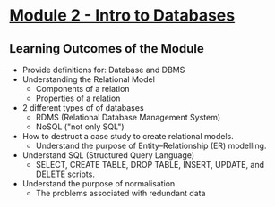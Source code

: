 # [Module 2 - Intro to Databases](https://app.sigmaschool.co/posts/csdp-backend-development-level-2b-intro-to-databases)

## Learning Outcomes of the Module

* Provide definitions for: Database and DBMS
* Understanding the Relational Model
  * Components of a relation
  * Properties of a relation
* 2 different types of of databases
  * RDMS (Relational Database Management System)
  * NoSQL ("not only SQL")
* How to destruct a case study to create relational models.
  * Understand the purpose of Entity–Relationship (ER) modelling.
* Understand SQL (Structured Query Language)
  * SELECT, CREATE TABLE, DROP TABLE, INSERT, UPDATE, and DELETE scripts.
* Understand the purpose of normalisation
  * The problems associated with redundant data
